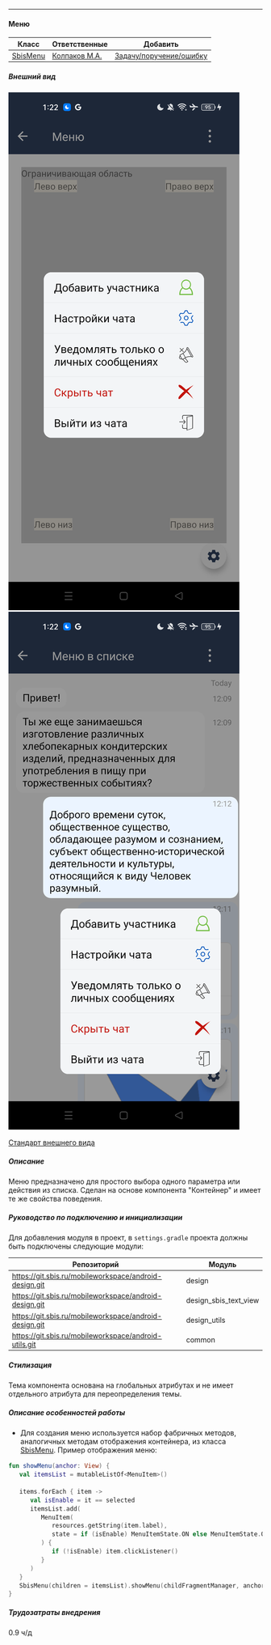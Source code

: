 ----
#### Меню

| Класс                                                                    | Ответственные                                                                       | Добавить                                                                                    |
|--------------------------------------------------------------------------|-------------------------------------------------------------------------------------|---------------------------------------------------------------------------------------------|
| [SbisMenu](src/main/java/ru/tensor/sbis/design/context_menu/SbisMenu.kt) | [Колпаков M.A.](https://online.sbis.ru/Person/6b7e7802-6118-4fe4-9ec3-1db87bc0853c) | [Задачу/поручение/ошибку](https://online.sbis.ru/area/63ffe6b3-193f-4d77-91c5-3bafeef9cf49) |

##### Внешний вид
![SbisMunu](doc_resources/SbisMenu_1.png)
![SbisMenu](doc_resources/SbisMenu_2.png)

[Стандарт внешнего вида](http://axure.tensor.ru/MobileStandart8/#p=%D0%BC%D0%B5%D0%BD%D1%8E&g=1)

##### Описание
Меню предназначено для простого выбора одного параметра или действия из списка.
Сделан на основе компонента "Контейнер" и имеет те же свойства поведения.

##### Руководство по подключению и инициализации
Для добавления модуля в проект, в `settings.gradle` проекта должны быть подключены следующие модули:

| Репозиторий                                             | Модуль                |
|---------------------------------------------------------|-----------------------|
| https://git.sbis.ru/mobileworkspace/android-design.git  | design                |
| https://git.sbis.ru/mobileworkspace/android-design.git  | design_sbis_text_view |
| https://git.sbis.ru/mobileworkspace/android-design.git  | design_utils          |
| https://git.sbis.ru/mobileworkspace/android-utils.git   | common                |

##### Стилизация
Тема компонента основана на глобальных атрибутах и не имеет отдельного атрибута для переопределения темы.

##### Описание особенностей работы
- Для создания меню используется набор фабричных методов, аналогичных методам отображения контейнера, из класса [SbisMenu](src/main/java/ru/tensor/sbis/design/context_menu/SbisMenu.kt#L123).
Пример отображения меню:
```kotlin
fun showMenu(anchor: View) {
   val itemsList = mutableListOf<MenuItem>()

   items.forEach { item ->
      val isEnable = it == selected
      itemsList.add(
         MenuItem(
            resources.getString(item.label),
            state = if (isEnable) MenuItemState.ON else MenuItemState.OFF
         ) {
            if (!isEnable) item.clickListener()
         }
      )
   }
   SbisMenu(children = itemsList).showMenu(childFragmentManager, anchor, dimType = DimType.SHADOW)
}
```

##### Трудозатраты внедрения
0.9 ч/д